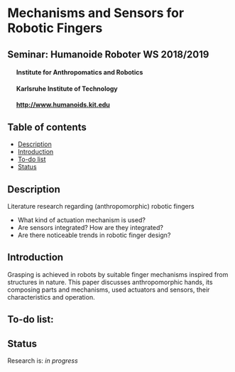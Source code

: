 # Mechanisms and Sensors for Robotic Fingers
## Seminar: Humanoide Roboter WS 2018/2019
#### &nbsp;&nbsp;&nbsp;&nbsp;&nbsp;&nbsp;Institute for Anthropomatics and Robotics
#### &nbsp;&nbsp;&nbsp;&nbsp;&nbsp;&nbsp;Karlsruhe Institute of Technology
#### &nbsp;&nbsp;&nbsp;&nbsp;&nbsp;&nbsp;http://www.humanoids.kit.edu
 
 ## Table of contents
* [Description](#description)
* [Introduction](#introduction)
* [To-do list](#to-do-list)
* [Status](#status)

## Description
 Literature research regarding (anthropomorphic) robotic fingers
 * What kind of actuation mechanism is used?
 * Are sensors integrated? How are they integrated?
 * Are there noticeable trends in robotic finger design?

## Introduction
Grasping is achieved in robots by suitable finger mechanisms inspired from structures in nature. This paper discusses anthropomorphic hands, its composing parts and mechanisms, used actuators and sensors, their characteristics and operation.

## To-do list:


## Status
Research is: _in progress_
